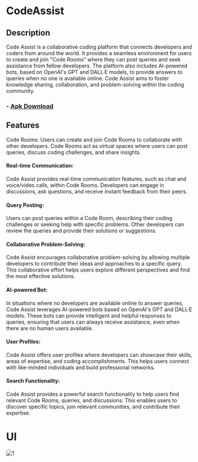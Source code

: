 # CodeAssist
## Description
Code Assist is a collaborative coding platform that connects developers and coders from around the world. It provides a seamless environment for users to create and join "Code Rooms" where they can post queries and seek assistance from fellow developers. The platform also includes AI-powered bots, based on OpenAI's GPT and DALL·E models, to provide answers to queries when no one is available online. Code Assist aims to foster knowledge sharing, collaboration, and problem-solving within the coding community.

### - [Apk Download](https://drive.google.com/file/d/1XZqSIYlSpnQlQFo2EDlfzaVOluTWfw-Z/view?usp=share_link/)


## Features
Code Rooms: Users can create and join Code Rooms to collaborate with other developers. Code Rooms act as virtual spaces where users can post queries, discuss coding challenges, and share insights.

#### Real-time Communication: 
Code Assist provides real-time communication features, such as chat and voice/video calls, within Code Rooms. Developers can engage in discussions, ask questions, and receive instant feedback from their peers.

#### Query Posting:
Users can post queries within a Code Room, describing their coding challenges or seeking help with specific problems. Other developers can review the queries and provide their solutions or suggestions.

#### Collaborative Problem-Solving:
Code Assist encourages collaborative problem-solving by allowing multiple developers to contribute their ideas and approaches to a specific query. This collaborative effort helps users explore different perspectives and find the most effective solutions.

#### AI-powered Bot:
In situations where no developers are available online to answer queries, Code Assist leverages AI-powered bots based on OpenAI's GPT and DALL·E models. These bots can provide intelligent and helpful responses to queries, ensuring that users can always receive assistance, even when there are no human users available.

#### User Profiles:
Code Assist offers user profiles where developers can showcase their skills, areas of expertise, and coding accomplishments. This helps users connect with like-minded individuals and build professional networks.

#### Search Functionality:
Code Assist provides a powerful search functionality to help users find relevant Code Rooms, queries, and discussions. This enables users to discover specific topics, join relevant communities, and contribute their expertise.

# UI
![1](https://github.com/Dipendra-Raghav/Code-Assist/assets/90553063/41bc1b31-b85a-42e4-8e06-f7b45f0a5daa)
